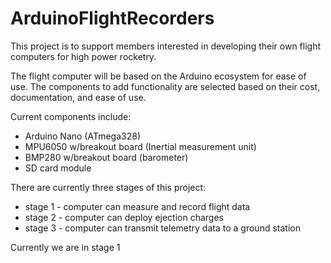 # ArduinoFlightRecorders

This project is to support members interested in developing their own flight computers for high power rocketry. 

The flight computer will be based on the Arduino ecosystem for ease of use. The components to add functionality are selected based on their cost, documentation, and ease of use. 

Current components include:
- Arduino Nano (ATmega328)
- MPU6050 w/breakout board (Inertial measurement unit)
- BMP280 w/breakout board (barometer)
- SD card module

There are currently three stages of this project:
- stage 1 - computer can measure and record flight data
- stage 2 - computer can deploy ejection charges
- stage 3 - computer can transmit telemetry data to a ground station

Currently we are in stage 1
